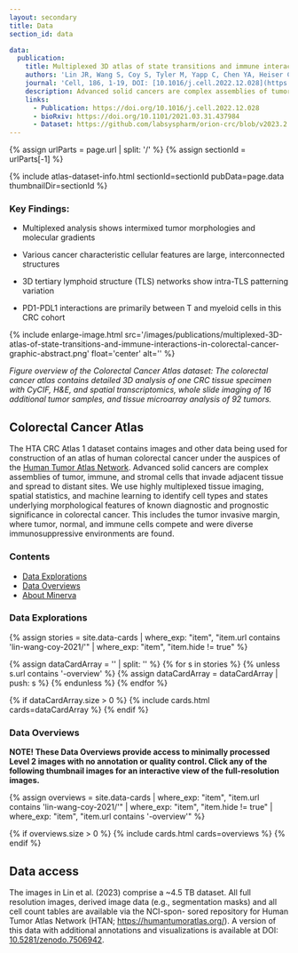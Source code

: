 ```yaml
---
layout: secondary
title: Data
section_id: data

data:
  publication:
    title: Multiplexed 3D atlas of state transitions and immune interactions in colorectal cancer
    authors: 'Lin JR, Wang S, Coy S, Tyler M, Yapp C, Chen YA, Heiser CN, Lau KS, Santagata S, Sorger PK'
    journal: 'Cell, 186, 1-19, DOI: [10.1016/j.cell.2022.12.028](https://doi.org/10.1016/j.cell.2022.12.028)'
    description: Advanced solid cancers are complex assemblies of tumor, immune, and stromal cells that invade adjacent tissue and spread to distant sites. Here we use highly multiplexed tissue imaging, spatial statistics, and machine learning to identify cell types and states underlying morphological features of known diagnostic and prognostic significance in colorectal cancer. We find that a thorough spatial analysis requires imaging the entire tumor region, not small fields of view (e.g. those found in tissue microarrays). When this condition is met, the data reveal frequent transitions between histological archetypes (tumor grades and morphologies) correlated with molecular gradients. At the tumor invasive margin, where tumor, normal, and immune cells compete, localized features in 2D such as tumor buds and mucin pools are seen in 3D to be large connected structures having continuously varying molecular properties. Immunosuppressive cell-cell interactions also exhibit graded variation in type and frequency. Thus, whereas scRNA-Seq emphasizes discrete changes in tumor state, whole-specimen imaging reveals the presence of large- and small-scale spatial gradients analogous to those in developing tissues.
    links:
      - Publication: https://doi.org/10.1016/j.cell.2022.12.028
      - bioRxiv: https://doi.org/10.1101/2021.03.31.437984
      - Dataset: https://github.com/labsyspharm/orion-crc/blob/v2023.2.14/datarelease-README.md
---
```


{% assign urlParts = page.url | split: '/' %}
{% assign sectionId = urlParts[-1] %}

{% include atlas-dataset-info.html
    sectionId=sectionId
    pubData=page.data
    thumbnailDir=sectionId %}


### Key Findings:
- Multiplexed analysis shows intermixed tumor morphologies and molecular gradients

- Various cancer characteristic cellular features are large, interconnected structures

- 3D tertiary lymphoid structure (TLS) networks show intra-TLS patterning variation

- PD1-PDL1 interactions are primarily between T and myeloid cells in this CRC cohort

{% include enlarge-image.html src='/images/publications/multiplexed-3D-atlas-of-state-transitions-and-immune-interactions-in-colorectal-cancer-graphic-abstract.png' float='center' alt='' %}

<i>Figure overview of the Colorectal Cancer Atlas dataset: The colorectal cancer atlas contains detailed 3D analysis of one CRC tissue specimen with CyCIF, H&E, and spatial transcriptomics, whole slide imaging of 16 additional tumor samples, and tissue microarray analysis of 92 tumors.</i>

## Colorectal Cancer Atlas

The HTA CRC Atlas 1 dataset contains images and other data being used for
construction of an atlas of human colorectal cancer under the auspices of the
[Human Tumor Atlas Network](https://humantumoratlas.org/). Advanced solid
cancers are complex assemblies of tumor, immune, and stromal cells that invade
adjacent tissue and spread to distant sites. We use highly multiplexed tissue
imaging, spatial statistics, and machine learning to identify cell types and
states underlying morphological features of known diagnostic and prognostic
significance in colorectal cancer. This includes the tumor invasive margin,
where tumor, normal, and immune cells compete and were diverse immunosuppressive
environments are found.

### Contents
* [Data Explorations](#data-explorations)
* [Data Overviews](#data-overviews)
* [About Minerva](#about-minerva)

### Data Explorations

{%
    assign stories = site.data-cards
    | where_exp: "item", "item.url contains 'lin-wang-coy-2021/'"
    | where_exp: "item", "item.hide != true"
%}

{% assign dataCardArray = '' | split: '' %}
{% for s in stories %}
  {% unless s.url contains '-overview' %}
    {% assign dataCardArray = dataCardArray | push: s %}
  {% endunless %}
{% endfor %}

{% if dataCardArray.size > 0 %}
  {% include cards.html cards=dataCardArray %}
{% endif %}

### Data Overviews

**NOTE! These Data Overviews provide access to minimally processed
Level 2 images with no annotation or quality control. Click any of the
following thumbnail images for an interactive view of the
full-resolution images.**

{%
    assign overviews = site.data-cards
    | where_exp: "item", "item.url contains 'lin-wang-coy-2021/'"
    | where_exp: "item", "item.hide != true"
    | where_exp: "item", "item.url contains '-overview'"
%}

{% if overviews.size > 0 %}
  {% include cards.html cards=overviews %}
{% endif %}


## Data access

The images in Lin et al. (2023) comprise a ~4.5 TB dataset. All full resolution images, derived image data (e.g., segmentation masks) and all cell count tables are available via the NCI-spon-
sored repository for Human Tumor Atlas Network (HTAN; https://humantumoratlas.org/). A version of this data with additional
annotations and visualizations is available at DOI: [10.5281/zenodo.7506942](https://doi.org/10.5281/zenodo.7506942).
